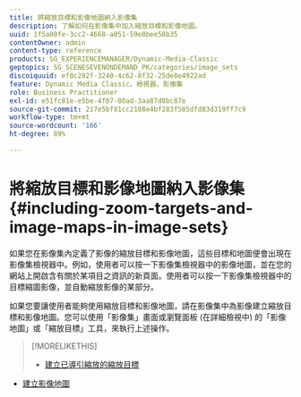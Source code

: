 ```yaml
---
title: 將縮放目標和影像地圖納入影像集
description: 了解如何在影像集中加入縮放目標和影像地圖。
uuid: 1f5a00fe-3cc2-4668-a051-59e0bee50b35
contentOwner: admin
content-type: reference
products: SG_EXPERIENCEMANAGER/Dynamic-Media-Classic
geptopics: SG_SCENESEVENONDEMAND_PK/categories/image_sets
discoiquuid: ef0c292f-3240-4c62-8f32-25de8e4922ad
feature: Dynamic Media Classic，檢視器，影像集
role: Business Practitioner
exl-id: e51fc81e-e5be-4f07-80ad-3aa87d8bc87e
source-git-commit: 217e5bf81cc2108e4bf283f585dfd83d319ff7c9
workflow-type: tm+mt
source-wordcount: '166'
ht-degree: 89%

---
```


# 將縮放目標和影像地圖納入影像集{#including-zoom-targets-and-image-maps-in-image-sets}

如果您在影像集內定義了影像的縮放目標和影像地圖，這些目標和地圖便會出現在影像集檢視器中。例如，使用者可以按一下影像集檢視器中的影像地圖，並在您的網站上開啟含有關於某項目之資訊的新頁面。使用者可以按一下影像集檢視器中的目標縮圖影像，並自動縮放影像的某部分。

如果您要讓使用者能夠使用縮放目標和影像地圖，請在影像集中為影像建立縮放目標和影像地圖。您可以使用「影像集」畫面或瀏覽面板 (在詳細檢視中) 的「影像地圖」或「縮放目標」工具，來執行上述操作。

>[!MORELIKETHIS]
>
>* [建立已導引縮放的縮放目標](creating-zoom-targets-guided-zoom.md#creating_zoom_targets_for_guided_zoom)
* [建立影像地圖](creating-image-maps.md#creating_image_maps)

